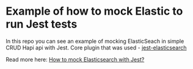 # Example of how to mock Elastic to run Jest tests

In this repo you can see an example of mocking ElasticSeach in simple CRUD Hapi api with Jest.
Core plugin that was used - [jest-elasticsearch](https://github.com/shelfio/jest-elasticsearch)

Read more here: [How to mock Elasticsearch with Jest?](https://medium.com/codex/test-elasticsearch-with-jest-like-a-pro-42386713b899)
